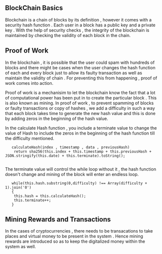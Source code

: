 ## BlockChain Basics 

Blockchain is a chain of blocks by its definition , however it comes with a security hash function . Each user in a block has a public key and a private key . With the help of security checks , the integrity of the blockchain is maintained by checking the validity of each block in the chain. 

## Proof of Work 

In the blockchain , it is possible that the user could spam with hundreds of blocks and there might be cases when the user changes the hash function of each and every block just to allow its faulty transaction as well as maintain the validity of chain . For preventing this from happening , proof of work comes into action. 

Proof of work is a mechanisim to let the blockchain know the fact that a lot of computational power has been put in to create the particular block . This is also known as mining. In proof of work , to prevent spamming of blocks or faulty transactions or copy of hashes , we add a difficulty in such a way that each block takes time to generate the new hash value and this is done by adding zeros in the beginning of the hash value. 

In the calculate Hash function , you include a terminate value to change the value of Hash to include the zeros in the beginning of the hash function till the difficulty mentioned.

```
   calculateHash(index , timestamp , data , previousHash) 
	return sha256(this.index + this.timestamp + this.previousHash + JSON.stringify(this.date) + this.terminate).toString();
	
```

The terminate value will control the while loop without it , the hash function doesn't change and mining of the block will enter an endless loop.

```
   while(this.hash.substring(0,difficulty) !== Array(difficulty + 1).join('0') 
   {
	this.hash = this.calculateHash();
	this.terminate++;
   }
```

## Mining Rewards and Transactions 

In the cases of cryptocurrencies , there needs to be transacations to take places and virtual money to be present in the system . Hence mining rewards are introduced so as to keep the digitalized money within the system as well.
